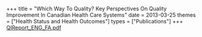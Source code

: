 +++
title = "Which Way To Quality? Key Perspectives On Quality Improvement In Canadian Health Care Systems"
date = 2013-03-25
themes = ["Health Status and Health Outcomes"]
types = ["Publications"]
+++
[QIReport_ENG_FA.pdf](/files/QIReport_ENG_FA.pdf)
